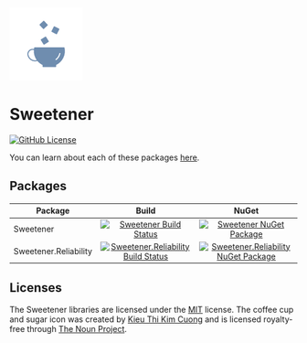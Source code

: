 [![Sweetener Alt Icon](src/Resources/Sweetener-Alt.png)](https://thenounproject.com/kieukimcuong/)

# Sweetener
[![GitHub License](https://img.shields.io/github/license/wsugarman/Sweetener?label=License)](https://github.com/wsugarman/Sweetener/blob/master/LICENSE)

You can learn about each of these packages [here](https://wsugarman.github.io/Sweetener).

## Packages
| Package | Build | NuGet |
| ------- |:-----:|:-----:|
| Sweetener | [![Sweetener Build Status](https://dev.azure.com/wsugarman/Sweetener/_apis/build/status/CI/Sweetener%20-%20CI?branchName=master)](https://dev.azure.com/wsugarman/Sweetener/_build/latest?definitionId=8&branchName=master) | [![Sweetener NuGet Package](https://img.shields.io/nuget/vpre/Sweetener?label=NuGet)](https://www.nuget.org/packages/Sweetener/) |
| Sweetener.Reliability | [![Sweetener.Reliability Build Status](https://dev.azure.com/wsugarman/Sweetener/_apis/build/status/CI/Sweetener.Reliability%20-%20CI?branchName=master)](https://dev.azure.com/wsugarman/Sweetener/_build/latest?definitionId=2&branchName=master) | [![Sweetener.Reliability NuGet Package](https://img.shields.io/nuget/vpre/Sweetener.Reliability?label=NuGet)](https://www.nuget.org/packages/Sweetener.Reliability/) |

## Licenses
The Sweetener libraries are licensed under the [MIT](https://github.com/wsugarman/Sweetener/blob/master/LICENSE)
license. The coffee cup and sugar icon was created by [Kieu Thi Kim Cuong](https://thenounproject.com/kieukimcuong/)
and is licensed royalty-free through [The Noun Project](https://thenounproject.com/).
